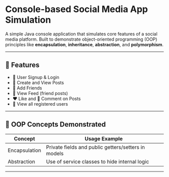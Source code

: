 # Console-based Social Media App Simulation

A simple Java console application that simulates core features of a social media platform. Built to demonstrate object-oriented programming (OOP) principles like **encapsulation**, **inheritance**, **abstraction**, and **polymorphism**.

---

## 🚀 Features

- 👤 User Signup & Login
- 📝 Create and View Posts
- 👥 Add Friends
- 📰 View Feed (friend posts)
- ❤️ Like and 💬 Comment on Posts
- 🧾 View all registered users

---

## 🧠 OOP Concepts Demonstrated

| Concept       | Usage Example                                          |
|---------------|--------------------------------------------------------|
| Encapsulation | Private fields and public getters/setters in models   |
| Abstraction   | Use of service classes to hide internal logic         |

---

